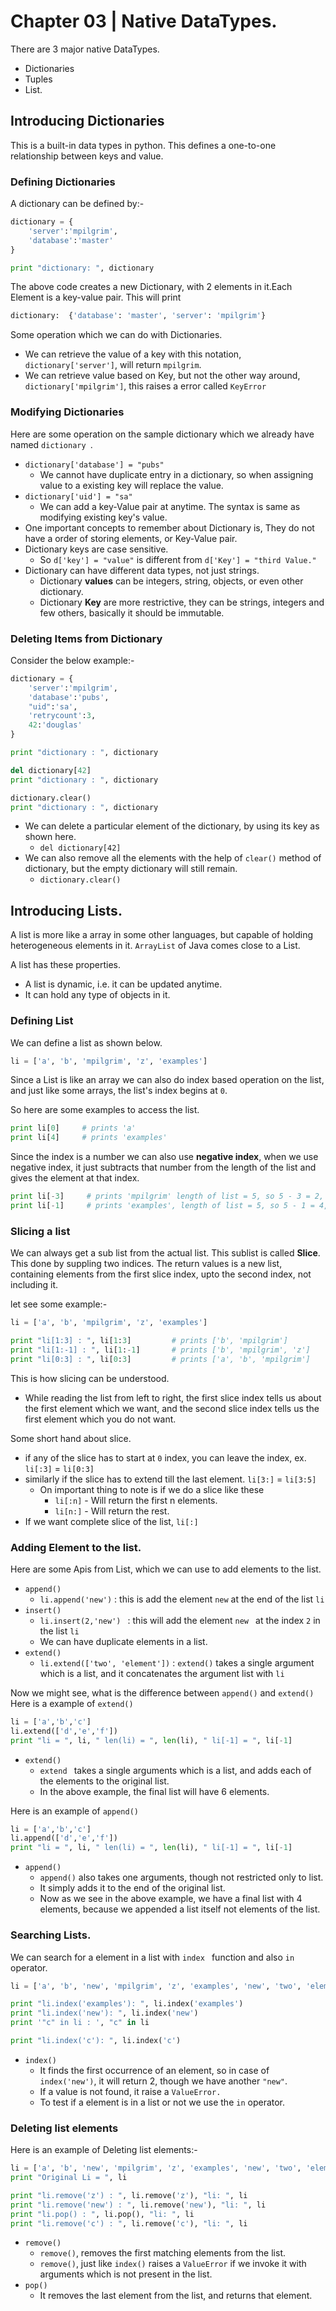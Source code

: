 # Chapter 03 | Native DataTypes. #
There are 3 major native DataTypes.

* Dictionaries
* Tuples
* List.

## Introducing Dictionaries ##
This is a built-in data types in python. This defines a one-to-one relationship between keys and value.

### Defining Dictionaries ###

A dictionary can be defined by:-

````python
dictionary = {
    'server':'mpilgrim',
    'database':'master'
}

print "dictionary: ", dictionary
````
The above code creates a new Dictionary, with 2 elements in it.Each Element is a key-value pair.
This will print 

````python
dictionary:  {'database': 'master', 'server': 'mpilgrim'}
````
Some operation which we can do with Dictionaries.

* We can retrieve the value of a key with this notation, `dictionary['server']`, will return `mpilgrim`.
* We can retrieve value based on Key, but not the other way around, `dictionary['mpilgrim']`, this raises a error called `KeyError`

### Modifying Dictionaries ###

Here are some operation on the sample dictionary which we already have named `dictionary `.

* `dictionary['database'] = "pubs"`
    - We cannot have duplicate entry in a dictionary, so when assigning value to a existing key will replace the value.
* `dictionary['uid'] = "sa"`
    - We can add a key-Value pair at anytime. The syntax is same as modifying existing key's value.
* One important concepts to remember about Dictionary is, They do not have a order of storing elements, or Key-Value pair.
* Dictionary keys are case sensitive.
    - So `d['key'] = "value"` is different from `d['Key'] = "third Value."`
* Dictionary can have different data types, not just strings.
    - Dictionary **values** can be integers, string, objects, or even other dictionary.
    - Dictionary **Key** are more restrictive, they can be strings, integers and few others, basically it should be immutable.

### Deleting Items from Dictionary ###

Consider the below example:-

````python
dictionary = {
    'server':'mpilgrim',
    'database':'pubs',
    "uid":'sa',
    'retrycount':3,
    42:'douglas'
}

print "dictionary : ", dictionary

del dictionary[42]
print "dictionary : ", dictionary

dictionary.clear()
print "dictionary : ", dictionary
````
* We can delete a particular element of the dictionary, by using its key as shown here.
    - `del dictionary[42]`
* We can also remove all the elements with the help of `clear()` method of dictionary, but the empty dictionary will still remain.
    - `dictionary.clear()`

## Introducing Lists. ##
A list is more like a array in some other languages, but capable of holding heterogeneous elements in it. `ArrayList` of Java comes close to a List.

A list has these properties.

* A list is dynamic, i.e. it can be updated anytime.
* It can hold any type of objects in it.

### Defining List ###

We can define a list as shown below.

````python
li = ['a', 'b', 'mpilgrim', 'z', 'examples']
````

Since a List is like an array we can also do index based operation on the list, and just like some arrays, the list's index begins at `0`.

So here are some examples to access the list.

````python
print li[0]     # prints 'a'
print li[4]     # prints 'examples'
````

Since the index is a number we can also use **negative index**, when we use negative index, it just subtracts that number from the length of the list and gives the element at that index.

````python
print li[-3]     # prints 'mpilgrim' length of list = 5, so 5 - 3 = 2, li[2] = 'mpilgrim'
print li[-1]     # prints 'examples', length of list = 5, so 5 - 1 = 4, li[4] = 'example'
````

### Slicing a list ###

We can always get a sub list from the actual list. This sublist is called **Slice**. This done by suppling two indices. The return values is a new list, containing elements from the first slice index, upto the second index, not including it.

let see some example:-

````python
li = ['a', 'b', 'mpilgrim', 'z', 'examples']

print "li[1:3] : ", li[1:3]         # prints ['b', 'mpilgrim']
print "li[1:-1] : ", li[1:-1]       # prints ['b', 'mpilgrim', 'z']
print "li[0:3] : ", li[0:3]         # prints ['a', 'b', 'mpilgrim']
````

This is how slicing can be understood.

* While reading the list from left to right, the first slice index tells us about the first element which we want, and the second slice index tells us the first element which you do not want.

Some short hand about slice.

* if any of the slice has to start at `0` index, you can leave the index, ex. `li[:3]` = `li[0:3]`
* similarly if the slice has to extend till the last element. `li[3:]` = `li[3:5]`
    - On important thing to note is if we do a slice like these 
        + `li[:n]` - Will return the first n elements.
        + `li[n:]` - Will return the rest.
* If we want complete slice of the list, `li[:]`

### Adding Element to the list. ###
Here are some Apis from List, which we can use to add elements to the list.

* `append()`
    - `li.append('new')` : this is add the element `new` at the end of the list `li`
* `insert()`
    - `li.insert(2,'new') ` : this will add the element `new ` at the index `2` in the list `li`
    - We can have duplicate elements in a list.
* `extend()`
    - `li.extend(['two', 'element'])` : `extend()` takes a single argument which is a list, and it concatenates the argument list with `li`

Now we might see, what is the difference between `append()` and `extend()`
Here is a example of `extend()`

````python
li = ['a','b','c']
li.extend(['d','e','f'])
print "li = ", li, " len(li) = ", len(li), " li[-1] = ", li[-1]
````

* `extend()`
    - `extend ` takes a single arguments which is a list, and adds each of the elements to the original list.
    - In the above example, the final list will have 6 elements.


Here is an example of `append()`
````python
li = ['a','b','c']
li.append(['d','e','f'])
print "li = ", li, " len(li) = ", len(li), " li[-1] = ", li[-1]
````
* `append()`
    - `append()` also takes one arguments, though not restricted only to list.
    - It simply adds it to the end of the original list.
    - Now as we see in the above example, we have a final list with 4 elements, because we appended a list itself not elements of the list.

### Searching Lists. ###

We can search for a element in a list with `index ` function and also `in` operator.

````python
li = ['a', 'b', 'new', 'mpilgrim', 'z', 'examples', 'new', 'two', 'element']

print "li.index('examples'): ", li.index('examples')
print "li.index('new'): ", li.index('new')
print '"c" in li : ', "c" in li

print "li.index('c'): ", li.index('c')
````

* `index()`
    - It finds the first occurrence of an element, so in case of `index('new')`, it will return 2, though we have another `"new"`.
    - If a value is not found, it raise a `ValueError.`
    - To test if a element is in a list or not we use the `in` operator.

### Deleting list elements ###

Here is an example of Deleting list elements:-

````python
li = ['a', 'b', 'new', 'mpilgrim', 'z', 'examples', 'new', 'two', 'element']
print "Original Li = ", li

print "li.remove('z') : ", li.remove('z'), "li: ", li
print "li.remove('new') : ", li.remove('new'), "li: ", li
print "li.pop() : ", li.pop(), "li: ", li
print "li.remove('c') : ", li.remove('c'), "li: ", li
````
* `remove()`
    - `remove()`, removes the first matching elements from the list.
    - `remove()`, just like `index()` raises a `ValueError` if we invoke it with arguments which is not present in the list.
* `pop()`
    - It removes the last element from the list, and returns that element.



